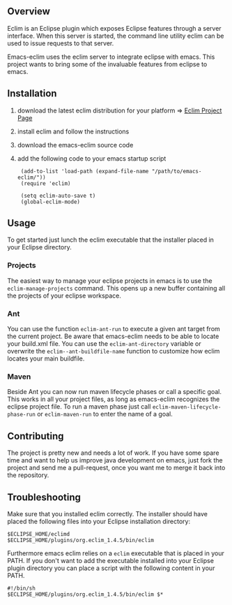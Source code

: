 ## Overview
Eclim is an Eclipse plugin which exposes Eclipse features through a
server interface.  When this server is started, the command line utility
eclim can be used to issue requests to that server.

Emacs-eclim uses the eclim server to integrate eclipse with
emacs. This project wants to bring some of the invaluable features
from eclipse to emacs.

## Installation
1. download the latest eclim distribution for your platform => [Eclim Project Page](http://eclim.sourceforge.net/)
1. install eclim and follow the instructions
1. download the emacs-eclim source code
1. add the following code to your emacs startup script

        (add-to-list 'load-path (expand-file-name "/path/to/emacs-eclim/"))
        (require 'eclim)

        (setq eclim-auto-save t)
        (global-eclim-mode)

## Usage
To get started just lunch the eclim executable that the installer placed in your
Eclipse directory.

### Projects
The easiest way to manage your eclipse projects in emacs is to use the `eclim-manage-projects` command. This opens up a new buffer containing all the projects of your eclipse workspace.

### Ant
You can use the function `eclim-ant-run` to execute a given ant target from the current project. Be aware that emacs-eclim needs to be able to locate your build.xml file. You can use the `eclim-ant-directory` variable or overwrite the `eclim--ant-buildfile-name` function to customize how eclim locates your main buildfile.

### Maven
Beside Ant you can now run maven lifecycle phases or call a specific goal. This works in all your project files, as long as emacs-eclim recognizes the eclipse project file. To run a maven phase just call `eclim-maven-lifecycle-phase-run` or `eclim-maven-run` to enter the name of a goal.

## Contributing

The project is pretty new and needs a lot of work. If you have some
spare time and want to help us improve java development on emacs, just
fork the project and send me a pull-request, once you want me to merge
it back into the repository.

## Troubleshooting
Make sure that you installed eclim correctly. The installer should have placed the following files into your Eclipse installation directory:

    $ECLIPSE_HOME/eclimd
    $ECLIPSE_HOME/plugins/org.eclim_1.4.5/bin/eclim

Furthermore emacs eclim relies on a `eclim` executable that is placed in your PATH. If you don't want to add the executable installed into your Eclipse plugin directory you can place a script with the following content in your PATH.

    #!/bin/sh
    $ECLIPSE_HOME/plugins/org.eclim_1.4.5/bin/eclim $*
